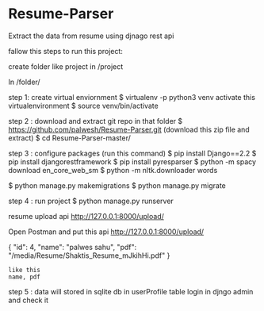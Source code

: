 # Resume-Parser
Extract the data from resume using djnago rest api 

fallow this steps to run this project:

  create folder like project
  in /project

In /folder/

step 1: create virtual enviornment
    $ virtualenv -p python3 venv
    activate this virtualenvironment
    $ source venv/bin/activate

step 2 : download and extract git repo in that folder 
    $ https://github.com/palwesh/Resume-Parser.git (download this zip file and extract)
    $ cd Resume-Parser-master/
  
step 3 : configure packages (run this command)
   $ pip install Django==2.2
   $ pip install djangorestframework
   $ pip install pyresparser
   $ python -m spacy download en_core_web_sm
   $ python -m nltk.downloader words
   
   $ python manage.py makemigrations
   $ python manage.py migrate
  
step 4 : run project 
   $ python manage.py runserver
   
   resume upload api
   http://127.0.0.1:8000/upload/
   
   Open Postman and put this api
   http://127.0.0.1:8000/upload/
   
   {
    "id": 4,
    "name": "palwes sahu",
    "pdf": "/media/Resume/Shaktis_Resume_mJkihHi.pdf"
    }
    
    like this 
    name, pdf
    
 step 5 : data will stored in sqlite db in userProfile table
    login in djngo admin and check it
    
    
